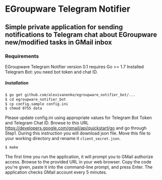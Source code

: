 # EGroupware Telegram Notifier  

## Simple private application for sending notifications to Telegram chat about EGroupware new/modified tasks in GMail inbox    

### Requirements

EGroupware Telegram Notifier version 0.1 requires Go >= 1.7
Installed Telegram Bot: you need bot token and chat ID.   

##### Installation

```sh
$ go get github.com/alexivanenko/egroupware_notifier_bot/...
$ cd egroupware_notifier_bot
$ cp config.sample config.ini
$ chmod 0755 data
```

Please update config.ini using appropriate values for Telegram Bot Token and Telegram Chat ID.
Browse to this URL https://developers.google.com/gmail/api/quickstart/go and go through Step1.
During this instruction you will download json file. Move this file to your working directory and rename it ```client_secret.json```.  

```sh
$ make
```

The first time you run the application, it will prompt you to GMail authorize access. Browse to the provided URL in your web browser. Copy the code you're given, paste it into the command-line prompt, and press Enter.
The application checks GMail account every 5 minutes.